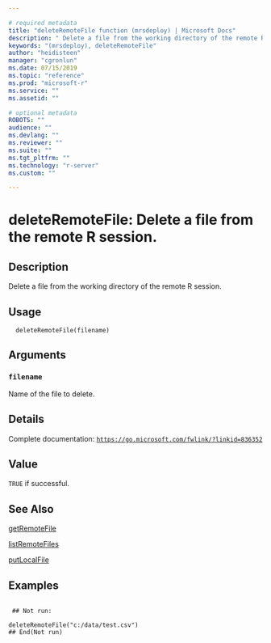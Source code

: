 ```yaml
--- 

# required metadata 
title: "deleteRemoteFile function (mrsdeploy) | Microsoft Docs" 
description: " Delete a file from the working directory of the remote R session. " 
keywords: "(mrsdeploy), deleteRemoteFile" 
author: "heidisteen" 
manager: "cgronlun" 
ms.date: 07/15/2019
ms.topic: "reference" 
ms.prod: "microsoft-r" 
ms.service: "" 
ms.assetid: "" 

# optional metadata 
ROBOTS: "" 
audience: "" 
ms.devlang: "" 
ms.reviewer: "" 
ms.suite: "" 
ms.tgt_pltfrm: "" 
ms.technology: "r-server" 
ms.custom: "" 

--- 
```





 # deleteRemoteFile: Delete a file from the remote R session. 
 ## Description

Delete a file from the working directory of the remote R session.


 ## Usage

```   
  deleteRemoteFile(filename)

```

 ## Arguments



 ### `filename`
 Name of the file to delete. 



 ## Details

Complete documentation: [`https://go.microsoft.com/fwlink/?linkid=836352`](https://go.microsoft.com/fwlink/?linkid=836352)



 ## Value

`TRUE` if successful.

 ## See Also

[getRemoteFile](getRemoteFile.md)

[listRemoteFiles](listRemoteFiles.md)

[putLocalFile](putLocalFile.md)

 ## Examples

 ```

  ## Not run:

deleteRemoteFile("c:/data/test.csv")
 ## End(Not run) 
```

